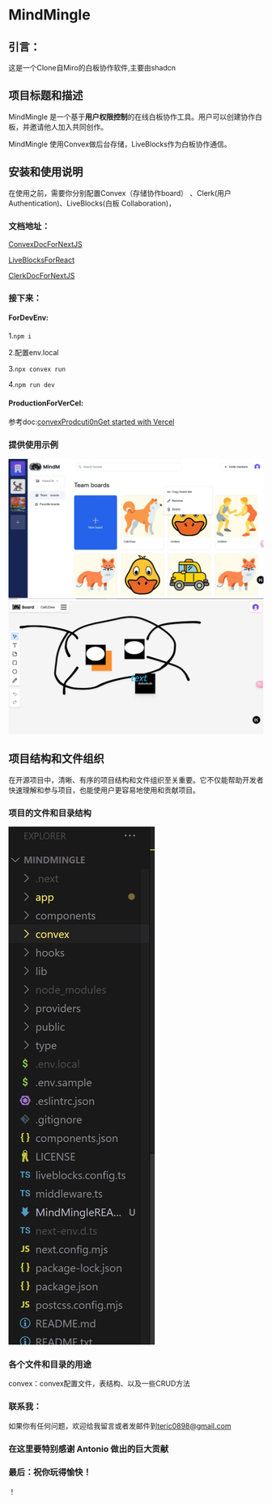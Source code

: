 # MindMingle

## 引言：

这是一个Clone自Miro的白板协作软件,主要由shadcn

## 项目标题和描述

MindMingle 是一个基于**用户权限控制**的在线白板协作工具。用户可以创建协作白板，并邀请他人加入共同创作。

MindMingle 使用Convex做后台存储，LiveBlocks作为白板协作通信。

## 安装和使用说明

在使用之前，需要你分别配置Convex（存储协作board） 、Clerk(用户Authentication)、LiveBlocks(白板 Collaboration)，

### 文档地址：

[ConvexDocForNextJS](https://docs.convex.dev/quickstart/nextjs)

[LiveBlocksForReact](https://liveblocks.io/docs/api-reference/liveblocks-react)

[ClerkDocForNextJS](https://clerk.com/docs/quickstarts/nextjs)

### 接下来：

#### ForDevEnv:

1.`npm i`

2.配置env.local

3.`npx convex run`

4.`npm run dev`

#### ProductionForVerCel:

参考doc:[convexProdcuti0n](https://docs.convex.dev/production/hosting/custom)[Get started with Vercel](https://vercel.com/docs/getting-started-with-vercel)

### 提供使用示例

![](a0c975b09cd44191b93201f2a5f56a3c.jpg)![](49b0852b7d2840c2973a906feddcd930.jpg)

## 项目结构和文件组织

在开源项目中，清晰、有序的项目结构和文件组织至关重要。它不仅能帮助开发者快速理解和参与项目，也能使用户更容易地使用和贡献项目。

### 项目的文件和目录结构

![](bad1445ae97a45bd8f4b8c7718a33237.jpg)

### 各个文件和目录的用途

convex：convex配置文件，表结构、以及一些CRUD方法

### 联系我：

如果你有任何问题，欢迎给我留言或者发邮件到[teric0898@gmail.com](mailto:teric0898@gmail.com)

### 在这里要特别感谢 Antonio 做出的巨大贡献

### 最后：祝你玩得愉快！

！
